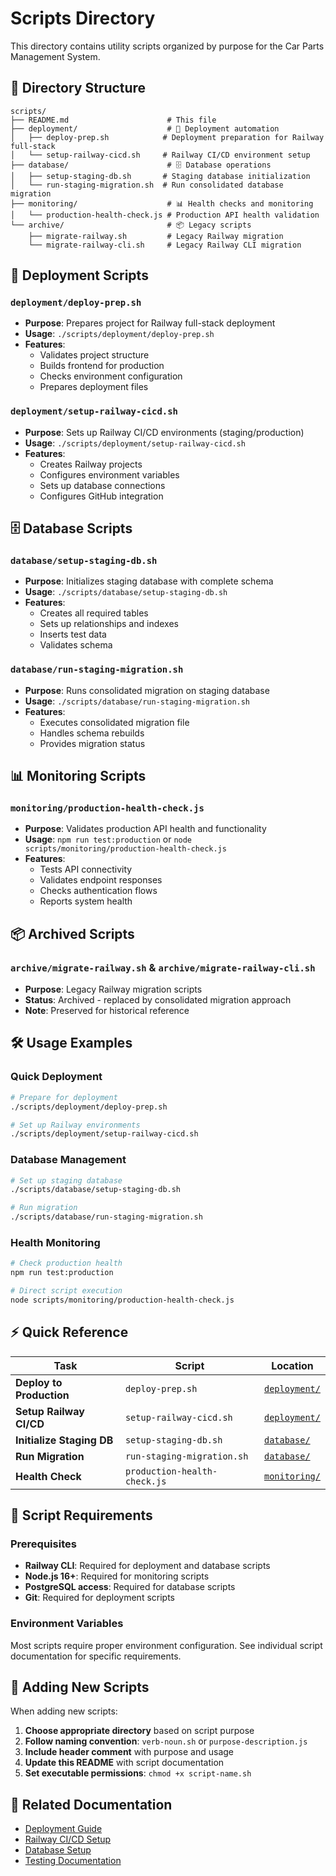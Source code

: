 # Scripts Directory

This directory contains utility scripts organized by purpose for the Car Parts Management System.

## 📁 **Directory Structure**

```
scripts/
├── README.md                      # This file
├── deployment/                    # 🚀 Deployment automation
│   ├── deploy-prep.sh            # Deployment preparation for Railway full-stack
│   └── setup-railway-cicd.sh     # Railway CI/CD environment setup
├── database/                      # 🗄️ Database operations
│   ├── setup-staging-db.sh       # Staging database initialization
│   └── run-staging-migration.sh  # Run consolidated database migration
├── monitoring/                    # 📊 Health checks and monitoring
│   └── production-health-check.js # Production API health validation
└── archive/                       # 📦 Legacy scripts
    ├── migrate-railway.sh         # Legacy Railway migration
    └── migrate-railway-cli.sh     # Legacy Railway CLI migration
```

## 🚀 **Deployment Scripts**

### **`deployment/deploy-prep.sh`**
- **Purpose**: Prepares project for Railway full-stack deployment
- **Usage**: `./scripts/deployment/deploy-prep.sh`
- **Features**: 
  - Validates project structure
  - Builds frontend for production
  - Checks environment configuration
  - Prepares deployment files

### **`deployment/setup-railway-cicd.sh`**
- **Purpose**: Sets up Railway CI/CD environments (staging/production)
- **Usage**: `./scripts/deployment/setup-railway-cicd.sh`
- **Features**:
  - Creates Railway projects
  - Configures environment variables
  - Sets up database connections
  - Configures GitHub integration

## 🗄️ **Database Scripts**

### **`database/setup-staging-db.sh`**
- **Purpose**: Initializes staging database with complete schema
- **Usage**: `./scripts/database/setup-staging-db.sh`
- **Features**:
  - Creates all required tables
  - Sets up relationships and indexes
  - Inserts test data
  - Validates schema

### **`database/run-staging-migration.sh`**
- **Purpose**: Runs consolidated migration on staging database
- **Usage**: `./scripts/database/run-staging-migration.sh`
- **Features**:
  - Executes consolidated migration file
  - Handles schema rebuilds
  - Provides migration status

## 📊 **Monitoring Scripts**

### **`monitoring/production-health-check.js`**
- **Purpose**: Validates production API health and functionality
- **Usage**: `npm run test:production` or `node scripts/monitoring/production-health-check.js`
- **Features**:
  - Tests API connectivity
  - Validates endpoint responses
  - Checks authentication flows
  - Reports system health

## 📦 **Archived Scripts**

### **`archive/migrate-railway.sh`** & **`archive/migrate-railway-cli.sh`**
- **Purpose**: Legacy Railway migration scripts
- **Status**: Archived - replaced by consolidated migration approach
- **Note**: Preserved for historical reference

## 🛠️ **Usage Examples**

### **Quick Deployment**
```bash
# Prepare for deployment
./scripts/deployment/deploy-prep.sh

# Set up Railway environments
./scripts/deployment/setup-railway-cicd.sh
```

### **Database Management**
```bash
# Set up staging database
./scripts/database/setup-staging-db.sh

# Run migration
./scripts/database/run-staging-migration.sh
```

### **Health Monitoring**
```bash
# Check production health
npm run test:production

# Direct script execution
node scripts/monitoring/production-health-check.js
```

## ⚡ **Quick Reference**

| Task | Script | Location |
|------|--------|----------|
| **Deploy to Production** | `deploy-prep.sh` | [`deployment/`](deployment/) |
| **Setup Railway CI/CD** | `setup-railway-cicd.sh` | [`deployment/`](deployment/) |
| **Initialize Staging DB** | `setup-staging-db.sh` | [`database/`](database/) |
| **Run Migration** | `run-staging-migration.sh` | [`database/`](database/) |
| **Health Check** | `production-health-check.js` | [`monitoring/`](monitoring/) |

## 🔧 **Script Requirements**

### **Prerequisites**
- **Railway CLI**: Required for deployment and database scripts
- **Node.js 16+**: Required for monitoring scripts
- **PostgreSQL access**: Required for database scripts
- **Git**: Required for deployment scripts

### **Environment Variables**
Most scripts require proper environment configuration. See individual script documentation for specific requirements.

## 📝 **Adding New Scripts**

When adding new scripts:
1. **Choose appropriate directory** based on script purpose
2. **Follow naming convention**: `verb-noun.sh` or `purpose-description.js`
3. **Include header comment** with purpose and usage
4. **Update this README** with script documentation
5. **Set executable permissions**: `chmod +x script-name.sh`

## 🔗 **Related Documentation**

- [Deployment Guide](../docs/deployment/DEPLOYMENT.md)
- [Railway CI/CD Setup](../docs/deployment/RAILWAY-CICD-SETUP.md)
- [Database Setup](../docs/database/STAGING-DATABASE-SETUP.md)
- [Testing Documentation](../docs/testing/TESTING.md)
